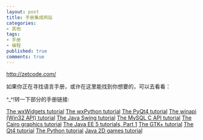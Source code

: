 ```yaml
---
layout: post
title: 手册集成网站
categories:
- 其他
tags:
- 手册
- 编程
published: true
comments: true
---
```

<p><a href="http://zetcode.com/" target="_blank">http://zetcode.com/</a></p>

<p>如果你正在寻找语言手册，或许在这里能找到你想要的，可以去看看：</p>

<p>^_^!转一下部分的手册链接:</p>

<p><a href="http://zetcode.com/tutorials/wxwidgetstutorial">The wxWidgets tutorial</a>
<a href="http://zetcode.com/wxpython">The wxPython tutorial</a>
<a href="http://zetcode.com/tutorials/pyqt4">The PyQt4 tutorial</a>
<a href="http://zetcode.com/tutorials/winapi">The winapi (Win32 API) tutorial</a>
<a href="http://zetcode.com/tutorials/javaswingtutorial">The Java Swing tutorial</a>
<a href="http://zetcode.com/tutorials/mysqlcapitutorial">The MySQL C API tutorial</a>
<a href="http://zetcode.com/tutorials/cairographicstutorial">The Cairo graphics tutorial</a>
<a href="http://zetcode.com/tutorials/jeetutorials">The Java EE 5 tutorials, Part 1</a>
<a href="http://zetcode.com/tutorials/gtktutorial">The GTK+ tutorial</a>
<a href="http://zetcode.com/tutorials/qt4tutorial">The Qt4 tutorial</a>
<a href="http://zetcode.com/tutorials/pythontutorial">The Python tutorial</a>
<a href="http://zetcode.com/tutorials/javagamestutorial">Java 2D games tutorial</a></p>

